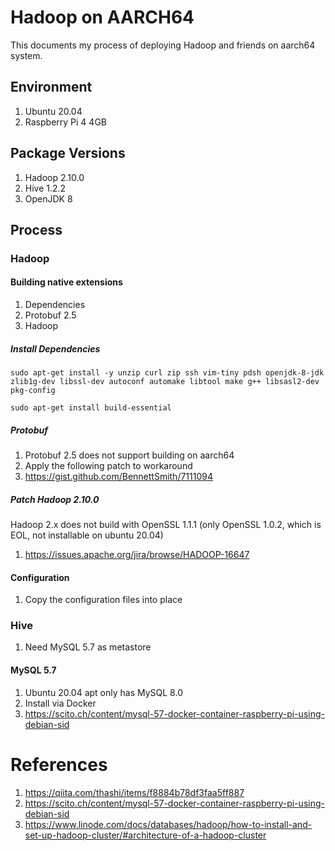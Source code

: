 # Hadoop on AARCH64

This documents my process of deploying Hadoop and friends on aarch64 system.

## Environment
1. Ubuntu 20.04
1. Raspberry Pi 4 4GB

## Package Versions
1. Hadoop 2.10.0
1. Hive 1.2.2
1. OpenJDK 8

## Process

### Hadoop

#### Building native extensions

1. Dependencies
1. Protobuf 2.5
1. Hadoop

##### Install Dependencies

```
sudo apt-get install -y unzip curl zip ssh vim-tiny pdsh openjdk-8-jdk zlib1g-dev libssl-dev autoconf automake libtool make g++ libsasl2-dev pkg-config

sudo apt-get install build-essential
```

##### Protobuf

1. Protobuf 2.5 does not support building on aarch64
1. Apply the following patch to workaround
1. https://gist.github.com/BennettSmith/7111094

##### Patch Hadoop 2.10.0

Hadoop 2.x does not build with OpenSSL 1.1.1 (only OpenSSL 1.0.2, which is EOL, not installable on ubuntu 20.04)

1. https://issues.apache.org/jira/browse/HADOOP-16647

#### Configuration

1. Copy the configuration files into place

### Hive

1. Need MySQL 5.7 as metastore

#### MySQL 5.7

1. Ubuntu 20.04 apt only has MySQL 8.0
1. Install via Docker
1. https://scito.ch/content/mysql-57-docker-container-raspberry-pi-using-debian-sid

# References
1. https://qiita.com/thashi/items/f8884b78df3faa5ff887
1. https://scito.ch/content/mysql-57-docker-container-raspberry-pi-using-debian-sid
1. https://www.linode.com/docs/databases/hadoop/how-to-install-and-set-up-hadoop-cluster/#architecture-of-a-hadoop-cluster
